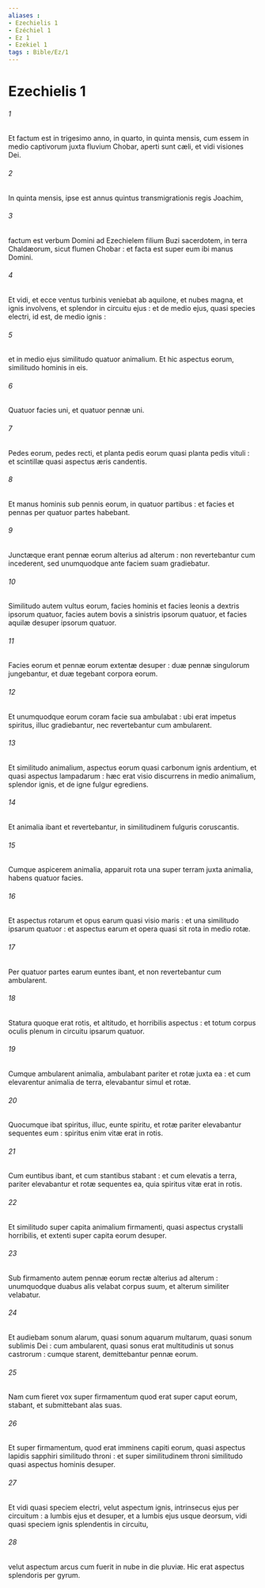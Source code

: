 ```yaml
---
aliases : 
- Ezechielis 1
- Ézéchiel 1
- Ez 1
- Ezekiel 1
tags : Bible/Ez/1
---
```


# Ezechielis 1

###### 1
Et factum est in trigesimo anno, in quarto, in quinta mensis, cum essem in medio captivorum juxta fluvium Chobar, aperti sunt cæli, et vidi visiones Dei.
###### 2
In quinta mensis, ipse est annus quintus transmigrationis regis Joachim,
###### 3
factum est verbum Domini ad Ezechielem filium Buzi sacerdotem, in terra Chaldæorum, sicut flumen Chobar : et facta est super eum ibi manus Domini.
###### 4
Et vidi, et ecce ventus turbinis veniebat ab aquilone, et nubes magna, et ignis involvens, et splendor in circuitu ejus : et de medio ejus, quasi species electri, id est, de medio ignis :
###### 5
et in medio ejus similitudo quatuor animalium. Et hic aspectus eorum, similitudo hominis in eis.
###### 6
Quatuor facies uni, et quatuor pennæ uni.
###### 7
Pedes eorum, pedes recti, et planta pedis eorum quasi planta pedis vituli : et scintillæ quasi aspectus æris candentis.
###### 8
Et manus hominis sub pennis eorum, in quatuor partibus : et facies et pennas per quatuor partes habebant.
###### 9
Junctæque erant pennæ eorum alterius ad alterum : non revertebantur cum incederent, sed unumquodque ante faciem suam gradiebatur.
###### 10
Similitudo autem vultus eorum, facies hominis et facies leonis a dextris ipsorum quatuor, facies autem bovis a sinistris ipsorum quatuor, et facies aquilæ desuper ipsorum quatuor.
###### 11
Facies eorum et pennæ eorum extentæ desuper : duæ pennæ singulorum jungebantur, et duæ tegebant corpora eorum.
###### 12
Et unumquodque eorum coram facie sua ambulabat : ubi erat impetus spiritus, illuc gradiebantur, nec revertebantur cum ambularent.
###### 13
Et similitudo animalium, aspectus eorum quasi carbonum ignis ardentium, et quasi aspectus lampadarum : hæc erat visio discurrens in medio animalium, splendor ignis, et de igne fulgur egrediens.
###### 14
Et animalia ibant et revertebantur, in similitudinem fulguris coruscantis.
###### 15
Cumque aspicerem animalia, apparuit rota una super terram juxta animalia, habens quatuor facies.
###### 16
Et aspectus rotarum et opus earum quasi visio maris : et una similitudo ipsarum quatuor : et aspectus earum et opera quasi sit rota in medio rotæ.
###### 17
Per quatuor partes earum euntes ibant, et non revertebantur cum ambularent.
###### 18
Statura quoque erat rotis, et altitudo, et horribilis aspectus : et totum corpus oculis plenum in circuitu ipsarum quatuor.
###### 19
Cumque ambularent animalia, ambulabant pariter et rotæ juxta ea : et cum elevarentur animalia de terra, elevabantur simul et rotæ.
###### 20
Quocumque ibat spiritus, illuc, eunte spiritu, et rotæ pariter elevabantur sequentes eum : spiritus enim vitæ erat in rotis.
###### 21
Cum euntibus ibant, et cum stantibus stabant : et cum elevatis a terra, pariter elevabantur et rotæ sequentes ea, quia spiritus vitæ erat in rotis.
###### 22
Et similitudo super capita animalium firmamenti, quasi aspectus crystalli horribilis, et extenti super capita eorum desuper.
###### 23
Sub firmamento autem pennæ eorum rectæ alterius ad alterum : unumquodque duabus alis velabat corpus suum, et alterum similiter velabatur.
###### 24
Et audiebam sonum alarum, quasi sonum aquarum multarum, quasi sonum sublimis Dei : cum ambularent, quasi sonus erat multitudinis ut sonus castrorum : cumque starent, demittebantur pennæ eorum.
###### 25
Nam cum fieret vox super firmamentum quod erat super caput eorum, stabant, et submittebant alas suas.
###### 26
Et super firmamentum, quod erat imminens capiti eorum, quasi aspectus lapidis sapphiri similitudo throni : et super similitudinem throni similitudo quasi aspectus hominis desuper.
###### 27
Et vidi quasi speciem electri, velut aspectum ignis, intrinsecus ejus per circuitum : a lumbis ejus et desuper, et a lumbis ejus usque deorsum, vidi quasi speciem ignis splendentis in circuitu,
###### 28
velut aspectum arcus cum fuerit in nube in die pluviæ. Hic erat aspectus splendoris per gyrum.
